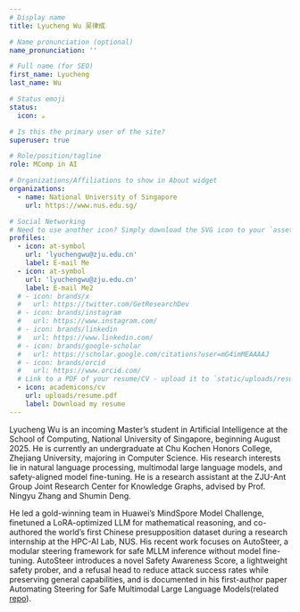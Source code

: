 ```yaml
---
# Display name
title: Lyucheng Wu 吴律成

# Name pronunciation (optional)
name_pronunciation: ''

# Full name (for SEO)
first_name: Lyucheng
last_name: Wu

# Status emoji
status:
  icon: ☕️

# Is this the primary user of the site?
superuser: true

# Role/position/tagline
role: MComp in AI

# Organizations/Affiliations to show in About widget
organizations:
  - name: National University of Singapore
    url: https://www.nus.edu.sg/

# Social Networking
# Need to use another icon? Simply download the SVG icon to your `assets/media/icons/` folder.
profiles:
  - icon: at-symbol
    url: 'lyuchengwu@zju.edu.cn'
    label: E-mail Me
  - icon: at-symbol
    url: 'lyuchengwu@zju.edu.cn'
    label: E-mail Me2
  # - icon: brands/x
  #   url: https://twitter.com/GetResearchDev
  # - icon: brands/instagram
  #   url: https://www.instagram.com/
  # - icon: brands/linkedin
  #   url: https://www.linkedin.com/
  # - icon: brands/google-scholar
  #   url: https://scholar.google.com/citations?user=mG4imMEAAAAJ
  # - icon: brands/orcid
  #   url: https://www.orcid.com/
  # Link to a PDF of your resume/CV - upload it to `static/uploads/resume.pdf`
  - icon: academicons/cv
    url: uploads/resume.pdf
    label: Download my resume
---
```


Lyucheng Wu is an incoming Master’s student in Artificial Intelligence at the School of Computing, National University of Singapore, beginning August 2025. He is currently an undergraduate at Chu Kochen Honors College, Zhejiang University, majoring in Computer Science. His research interests lie in natural language processing, multimodal large language models, and safety-aligned model fine-tuning. He is a research assistant at the ZJU-Ant Group Joint Research Center for Knowledge Graphs, advised by Prof. Ningyu Zhang and Shumin Deng.

He led a gold-winning team in Huawei’s MindSpore Model Challenge, finetuned a LoRA-optimized LLM for mathematical reasoning, and co-authored the world’s first Chinese presupposition dataset during a research internship at the HPC-AI Lab, NUS. His recent work focuses on AutoSteer, a modular steering framework for safe MLLM inference without model fine-tuning. AutoSteer introduces a novel Safety Awareness Score, a lightweight safety prober, and a refusal head to reduce attack success rates while preserving general capabilities, and is documented in his first-author paper Automating Steering for Safe Multimodal Large Language Models(related [repo](https://github.com/zjunlp/AutoSteer)). 
